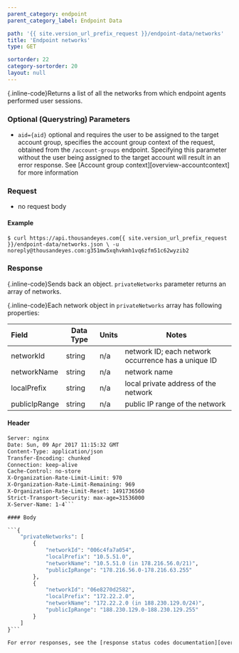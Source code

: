 ```yaml
---
parent_category: endpoint
parent_category_label: Endpoint Data

path: '{{ site.version_url_prefix_request }}/endpoint-data/networks'
title: 'Endpoint networks'
type: GET

sortorder: 22
category-sortorder: 20
layout: null
---
```


{.inline-code}Returns a list of all the networks from which endpoint agents performed user sessions.

### Optional (Querystring) Parameters

* `aid={aid}` optional and requires the user to be assigned to the target account group, specifies the account group context of the request, obtained from the `/account-groups` endpoint.  Specifying this parameter without the user being assigned to the target account will result in an error response. See [Account group context][overview-accountcontext] for more information

### Request

* no request body

#### Example

`$ curl https://api.thousandeyes.com{{ site.version_url_prefix_request }}/endpoint-data/networks.json \
  -u noreply@thousandeyes.com:g351mw5xqhvkmh1vq6zfm51c62wyzib2`

### Response

{.inline-code}Sends back an object. `privateNetworks` parameter returns an array of networks.

{.inline-code}Each network object in `privateNetworks` array has following properties:

Field | Data Type | Units | Notes
:------------|-------------|-------------|-------------|
networkId | string | n/a | network ID; each network occurrence has a unique ID
networkName | string | n/a | network name
localPrefix | string | n/a | local private address of the network
publicIpRange | string | n/a | public IP range of the network

#### Header

```HTTP/1.1 200 OK
Server: nginx
Date: Sun, 09 Apr 2017 11:15:32 GMT
Content-Type: application/json
Transfer-Encoding: chunked
Connection: keep-alive
Cache-Control: no-store
X-Organization-Rate-Limit-Limit: 970
X-Organization-Rate-Limit-Remaining: 969
X-Organization-Rate-Limit-Reset: 1491736560
Strict-Transport-Security: max-age=31536000
X-Server-Name: 1-4```

#### Body

```{
    "privateNetworks": [
        {
            "networkId": "006c4fa7a054",
            "localPrefix": "10.5.51.0",
            "networkName": "10.5.51.0 (in 178.216.56.0/21)",
            "publicIpRange": "178.216.56.0-178.216.63.255"
        },
        {
            "networkId": "06e8270d2582",
            "localPrefix": "172.22.2.0",
            "networkName": "172.22.2.0 (in 188.230.129.0/24)",
            "publicIpRange": "188.230.129.0-188.230.129.255"
        }
    ]
}```

For error responses, see the [response status codes documentation][overview-responsestatuscodes].
